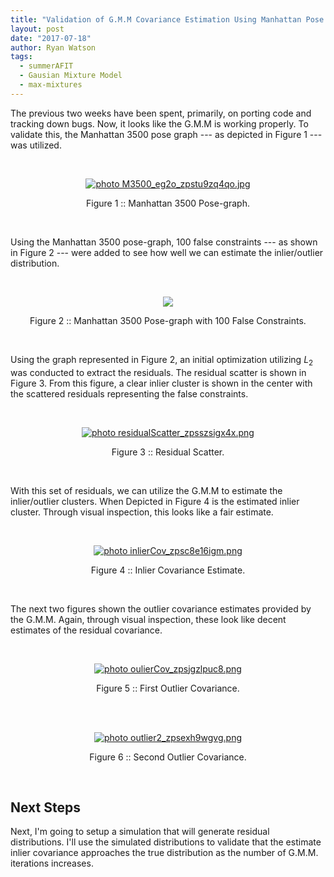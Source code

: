 ```yaml
---
title: "Validation of G.M.M Covariance Estimation Using Manhattan Pose Graph"
layout: post
date: "2017-07-18"
author: Ryan Watson 
tags:
  - summerAFIT
  - Gausian Mixture Model
  - max-mixtures
---
```



The previous two weeks have been spent, primarily, on porting code and tracking down bugs. Now, it looks like the G.M.M is working properly. To validate this, the Manhattan 3500 pose graph --- as depicted in Figure 1 --- was utilized. 

<br>
<p align="center">
<a href="https://lh3.googleusercontent.com/MFJqq4cG3-zRRHFYV0X0Nuf-KByo4M82MVt8dn7ttnvKybi26po-P98xlBxXqLPR9gAl1edk65ZX7bi4-rRNImVslN9seWDTRSaF2nzyed5ohrmJr7XdLK_zHj4wJcmNQG8Vn0SG5he4d1wJ28ySw6GGbubCNOvPelkoJ3Lc64PP-dQjSM2aD6SY0WiVDye-rXzDjhv0KyMIaOiojbPZ8peI9MlTSPA5KKC1YXce7w7lOnlXySwQelHUPhhJLp9ue8xEjYhuTbrZFS77fuzcoh94IsNVdMhAZ-Ee_2uVYsrXRAnAIRYKp6NfKmqzc1kXSXFAsaAt9N5174fb9NTYfrE6_jkz8_5ssNweE0ARbqJPOF29_0BhH46zElWA7ynvslASoVpPR4XjnyngnjKEtMBUEK4OQ-qrwLnmS8wZCpYy85y_Vs6jaIz2vIUV-SplEA2irlnOTcLdGJDIuSbGLgIEIzE2KqRtJ3DCbGmN1gVcUzKNgytx6f66ySl2VsoaFizX2JUyCVR3_WbBEtufPdDuF7RkRmoo3J4BDR7OpguzA2HL43qoqlm7pbeEazHCUKRiTCsUH-6mPs2O05cpTI7GldFDikbGYFOUd-BX1EbqRLVDM8T9=w608-h542-no" target="_blank"><img src="https://lh3.googleusercontent.com/MFJqq4cG3-zRRHFYV0X0Nuf-KByo4M82MVt8dn7ttnvKybi26po-P98xlBxXqLPR9gAl1edk65ZX7bi4-rRNImVslN9seWDTRSaF2nzyed5ohrmJr7XdLK_zHj4wJcmNQG8Vn0SG5he4d1wJ28ySw6GGbubCNOvPelkoJ3Lc64PP-dQjSM2aD6SY0WiVDye-rXzDjhv0KyMIaOiojbPZ8peI9MlTSPA5KKC1YXce7w7lOnlXySwQelHUPhhJLp9ue8xEjYhuTbrZFS77fuzcoh94IsNVdMhAZ-Ee_2uVYsrXRAnAIRYKp6NfKmqzc1kXSXFAsaAt9N5174fb9NTYfrE6_jkz8_5ssNweE0ARbqJPOF29_0BhH46zElWA7ynvslASoVpPR4XjnyngnjKEtMBUEK4OQ-qrwLnmS8wZCpYy85y_Vs6jaIz2vIUV-SplEA2irlnOTcLdGJDIuSbGLgIEIzE2KqRtJ3DCbGmN1gVcUzKNgytx6f66ySl2VsoaFizX2JUyCVR3_WbBEtufPdDuF7RkRmoo3J4BDR7OpguzA2HL43qoqlm7pbeEazHCUKRiTCsUH-6mPs2O05cpTI7GldFDikbGYFOUd-BX1EbqRLVDM8T9=w608-h542-no" border="0" alt=" photo M3500_eg2o_zpstu9zq4qo.jpg"/></a>
</p>
<p align="center">
Figure 1 :: Manhattan 3500 Pose-graph.   
</p>
<br>

Using the Manhattan 3500 pose-graph, 100 false constraints --- as shown in Figure 2 --- were added to see how well we can estimate the inlier/outlier distribution. 


<br>
<p align="center">
<a href="https://lh3.googleusercontent.com/CPH_KC4SoOC54MfRSh0ZNMbSYMACvng5k9ulD1fZlYotHTslehGHnvG53-0HgLd8M_mh_VCnJJDGlqLBEdhkh9_1BTUoVgWlqP_3p2XiubtS3lm360FNI403jefqKXPzjMFCrtRojsZpcvNxkhS5H5m94n-fbE-78PVUTeo9961RPu2oUcc3XqKFgymGraI5_MABLTW7_A3GVIhuUhf3lm4oklQ1dTpVOwuFlKr1jRkPlXxvzsQ6Mh0gt3cO4D2HvpuCi5226BONV0RnnULCL96hYP6pHM4vpErbv_WYtd33cujsP445fM4bLPpGCXeugxc1FZKmXKIbRtGDvWNSS7wkOegC9pDgcdPb7HA_FG9-phwSPa20IYRBUwZBNsxUvJqKqxR68QxIa9hksDUq_yjrwL3RxwlFBuYsu-7GKQZ7y0dyVEOtGI0PZ3hm7ErinG-FebbhYFO4JDQsheGmCV9xwG74WdkMSYKPKdCLMZBxeWGCpbuqZXJT29Y8nMC0m9Wsl7bBcMJycTOF7j0KE4FoxsA0G7t2dTNJvlycju_HvY5tlWdRNz3OkltkzVtzdA6skISDO6jEnkyD931MGkKywP13JvmoUc52lrE8b3XxyLUzFGZ4=w977-h665-no" target="_blank"><img src="https://lh3.googleusercontent.com/CPH_KC4SoOC54MfRSh0ZNMbSYMACvng5k9ulD1fZlYotHTslehGHnvG53-0HgLd8M_mh_VCnJJDGlqLBEdhkh9_1BTUoVgWlqP_3p2XiubtS3lm360FNI403jefqKXPzjMFCrtRojsZpcvNxkhS5H5m94n-fbE-78PVUTeo9961RPu2oUcc3XqKFgymGraI5_MABLTW7_A3GVIhuUhf3lm4oklQ1dTpVOwuFlKr1jRkPlXxvzsQ6Mh0gt3cO4D2HvpuCi5226BONV0RnnULCL96hYP6pHM4vpErbv_WYtd33cujsP445fM4bLPpGCXeugxc1FZKmXKIbRtGDvWNSS7wkOegC9pDgcdPb7HA_FG9-phwSPa20IYRBUwZBNsxUvJqKqxR68QxIa9hksDUq_yjrwL3RxwlFBuYsu-7GKQZ7y0dyVEOtGI0PZ3hm7ErinG-FebbhYFO4JDQsheGmCV9xwG74WdkMSYKPKdCLMZBxeWGCpbuqZXJT29Y8nMC0m9Wsl7bBcMJycTOF7j0KE4FoxsA0G7t2dTNJvlycju_HvY5tlWdRNz3OkltkzVtzdA6skISDO6jEnkyD931MGkKywP13JvmoUc52lrE8b3XxyLUzFGZ4=w977-h665-no"/></a>
</p>
<p align="center">
Figure 2 :: Manhattan 3500 Pose-graph with 100 False Constraints.   
</p>
<br>


Using the graph represented in Figure 2, an initial optimization utilizing $L_2$ was conducted to extract the residuals. The residual scatter is shown in Figure 3. From this figure, a clear inlier cluster is shown in the center with the scattered residuals representing the false constraints.

<br>
<p align="center">
<a href="https://lh3.googleusercontent.com/BFJdENp42xEjdZubwX7H7IrL33_8ncbfYe7EAnZyNuWeciaaOPSLiu3Y9RTLLrfwgvb8umCpdpg00J6gLw7_SqTwDH1QW26aEr1FNm5H2vDfD3e-lvP1H8G_jlVmTWMF2ToSHvN_V4iokQpGzdXrRlvyiwJfKVfS3LjkL9IkP6OHHYVya7_zaV1pbn0s7Q8LnMH2Q0VdAXRE6vin0bUQXx6evVlpEmZh6YaBOPaM24p0ogeCt5DdO3vxIA25ukEVLFiPPRYqujAAq17w8z4WtSg_wkAjxLiZs61cd2xMfbww8habxIgBEGAZIVOCHSSf0_j2tIrFXEp7ZJY37wYTpO3xuMex0Czl55MldDOLPHG_XaTsqEoDSLjY3CA8xQoxhBNB4ONRZhBVk6nhjY8Uj6x0f8cbgMn3UXm5BuXvZ0ybh87KzoM6VfMTQj6rIc6rK-DCsGtpbg3bb9Nocsk2xPQdH921GnEiWlJQmkR2W-ddog0dhJbWxQANRWJnTwVrpIHLXA34p9WslF8vk2lldq0p8adNq4CMhvOIDPA9IzXICeIYfO8hjWiNcVuoUycLOaKPLTS4ZSNyiqKe3jRv0ZRPi-R9U5K_tgfghVbSvhQJ6p5_91xJ=w1024-h539-no" target="_blank"><img src="https://lh3.googleusercontent.com/BFJdENp42xEjdZubwX7H7IrL33_8ncbfYe7EAnZyNuWeciaaOPSLiu3Y9RTLLrfwgvb8umCpdpg00J6gLw7_SqTwDH1QW26aEr1FNm5H2vDfD3e-lvP1H8G_jlVmTWMF2ToSHvN_V4iokQpGzdXrRlvyiwJfKVfS3LjkL9IkP6OHHYVya7_zaV1pbn0s7Q8LnMH2Q0VdAXRE6vin0bUQXx6evVlpEmZh6YaBOPaM24p0ogeCt5DdO3vxIA25ukEVLFiPPRYqujAAq17w8z4WtSg_wkAjxLiZs61cd2xMfbww8habxIgBEGAZIVOCHSSf0_j2tIrFXEp7ZJY37wYTpO3xuMex0Czl55MldDOLPHG_XaTsqEoDSLjY3CA8xQoxhBNB4ONRZhBVk6nhjY8Uj6x0f8cbgMn3UXm5BuXvZ0ybh87KzoM6VfMTQj6rIc6rK-DCsGtpbg3bb9Nocsk2xPQdH921GnEiWlJQmkR2W-ddog0dhJbWxQANRWJnTwVrpIHLXA34p9WslF8vk2lldq0p8adNq4CMhvOIDPA9IzXICeIYfO8hjWiNcVuoUycLOaKPLTS4ZSNyiqKe3jRv0ZRPi-R9U5K_tgfghVbSvhQJ6p5_91xJ=w1024-h539-no" border="0" alt=" photo residualScatter_zpsszsigx4x.png"/></a>
</p>
<p align="center">
Figure 3 :: Residual Scatter.   
</p>
<br>

With this set of residuals, we can utilize the G.M.M to estimate the inlier/outlier clusters. When Depicted in Figure 4 is the estimated inlier cluster. Through visual inspection, this looks like a fair estimate.

<br>
<p align="center">
<a href="https://lh3.googleusercontent.com/xisIWP8riWrH_4Ul0NYP1A7UtK7OvAkHhfesd7OXJo7aAYgwdWgdQccPLTu39KLZew1h8RupL7gREasxFczW8W6wGrAqgvOssfMh-xf1CzoPylB9tF2i1yg5XNYKX88q24_uybIrm-cQGOZShDy4Vv20fWR-qVMfiQqOevGknTSATjyeB9dRrwhK3dbSlMHQQ2poFIZX84rcw4ec92TlfWWf57fF7Ek73z-D6o5WtAMncXs1s7778fYlE_864RGR5tZpA-cVk_aXHZFKPV8IdSLF5oDvPupc3OB1_1iCyrsMQagi35ysTwduXBbIEbQFKYUkaMzh6DdHB8jRliW67qCTiXjn4R9R7v68M4ZsnSLKqadSH_XYhsiETl4b6tvNrVGcoQlEG7r0i_LexkY7sej9K0x1Yf-BDTtpG9YQkuKUgt2QjKSyBnomV-BHRSwBWyiHdtg_GC1ZFtP6NZzMEArwsZ0CB5NobU24ipw_MYnRO2aTqipsAadGIK5GE0hYA-dKbigBR_zyDiF1kYlkJWGRTFOCpegMe90kMSeCXQKQf5KUnYX-3G4m3iHIjlQHNgUgDli4LOckYhI-pbbiPf1d0n2TKrV8rlWRd08CsyUeFSwfdWBk=w1024-h539-no" target="_blank"><img src="https://lh3.googleusercontent.com/xisIWP8riWrH_4Ul0NYP1A7UtK7OvAkHhfesd7OXJo7aAYgwdWgdQccPLTu39KLZew1h8RupL7gREasxFczW8W6wGrAqgvOssfMh-xf1CzoPylB9tF2i1yg5XNYKX88q24_uybIrm-cQGOZShDy4Vv20fWR-qVMfiQqOevGknTSATjyeB9dRrwhK3dbSlMHQQ2poFIZX84rcw4ec92TlfWWf57fF7Ek73z-D6o5WtAMncXs1s7778fYlE_864RGR5tZpA-cVk_aXHZFKPV8IdSLF5oDvPupc3OB1_1iCyrsMQagi35ysTwduXBbIEbQFKYUkaMzh6DdHB8jRliW67qCTiXjn4R9R7v68M4ZsnSLKqadSH_XYhsiETl4b6tvNrVGcoQlEG7r0i_LexkY7sej9K0x1Yf-BDTtpG9YQkuKUgt2QjKSyBnomV-BHRSwBWyiHdtg_GC1ZFtP6NZzMEArwsZ0CB5NobU24ipw_MYnRO2aTqipsAadGIK5GE0hYA-dKbigBR_zyDiF1kYlkJWGRTFOCpegMe90kMSeCXQKQf5KUnYX-3G4m3iHIjlQHNgUgDli4LOckYhI-pbbiPf1d0n2TKrV8rlWRd08CsyUeFSwfdWBk=w1024-h539-no" border="0" alt=" photo inlierCov_zpsc8e16igm.png"/></a>
</p>
<p align="center">
Figure 4 :: Inlier Covariance Estimate.   
</p>
<br>


The next two figures shown the outlier covariance estimates provided by the G.M.M. Again, through visual inspection, these look like decent estimates of the residual covariance.

<br>
<p align="center">
<a href="https://lh3.googleusercontent.com/fzKH_Xpz77-r-k2rQFSWLTN84v10Q1aAfxn6GOr9xCfXxzfAjfqEYCGKSJDBQp2GFSPUVJ_0szDsYynlKT5ynjvpj2dMJ05ZaNJKh5KhcNcb013HvVGmxkBvBwW2-uoqckzaMfE1oxejpUDp9lS43dvudwFk6ifVeRD1Ig2lVAwTTN9S2eLeQtkdBZqeFb_zaEsXS_w7FE7cho0t1zAoRjkRWIs7hxAYR7rrgrY0ZWZtrR3UI1TwqSc110AK7rd2N-gTPBpbcPVxl6N2Y7beHju5w5DhxWE7Mq1qLr2MogQwEuT6juEdwypiJjPRgZIwdsAJPpJD6mxufJVR1pFcH5m7Q1-kpzDusceJ1rVCIuvwIT_3KhBB7SaVg3xFjqN4jUvkbxEKazpr53ZvmYq9WkXWG7-Llptz5aGNqkHUzpCtBn_WPnKSYYpbFAhDA3CD0SKPh8833X5KYFF-YLeNPz27JpP1sMPCCQzEgQ3jypqHXiDhbGnUOsR40TEwaIh3zJJ3m-En1u1VL-2ZQ_gzK0f0c9v6kXp9UYmMyf9_LQR1ajmgHU7xI5S-l7uo5cwq0fyih47um-W29q0Mf-pFsdK2Vzz6vc6Lv0CC2SPu8Ay0effIPx5h=w1024-h539-no" target="_blank"><img src="https://lh3.googleusercontent.com/fzKH_Xpz77-r-k2rQFSWLTN84v10Q1aAfxn6GOr9xCfXxzfAjfqEYCGKSJDBQp2GFSPUVJ_0szDsYynlKT5ynjvpj2dMJ05ZaNJKh5KhcNcb013HvVGmxkBvBwW2-uoqckzaMfE1oxejpUDp9lS43dvudwFk6ifVeRD1Ig2lVAwTTN9S2eLeQtkdBZqeFb_zaEsXS_w7FE7cho0t1zAoRjkRWIs7hxAYR7rrgrY0ZWZtrR3UI1TwqSc110AK7rd2N-gTPBpbcPVxl6N2Y7beHju5w5DhxWE7Mq1qLr2MogQwEuT6juEdwypiJjPRgZIwdsAJPpJD6mxufJVR1pFcH5m7Q1-kpzDusceJ1rVCIuvwIT_3KhBB7SaVg3xFjqN4jUvkbxEKazpr53ZvmYq9WkXWG7-Llptz5aGNqkHUzpCtBn_WPnKSYYpbFAhDA3CD0SKPh8833X5KYFF-YLeNPz27JpP1sMPCCQzEgQ3jypqHXiDhbGnUOsR40TEwaIh3zJJ3m-En1u1VL-2ZQ_gzK0f0c9v6kXp9UYmMyf9_LQR1ajmgHU7xI5S-l7uo5cwq0fyih47um-W29q0Mf-pFsdK2Vzz6vc6Lv0CC2SPu8Ay0effIPx5h=w1024-h539-no" border="0" alt=" photo oulierCov_zpsjgzlpuc8.png"/></a>
</p>
<p align="center">
Figure 5 :: First Outlier Covariance.   
</p>
<br>



<br>
<p align="center">
<a href="https://lh3.googleusercontent.com/hfNnrAWSkBTjXXjKXH_x7IsapEa-PZRDxNzyRG20vsXUxJgF60Juu3inNrJtQcT4th99g2fpnyUmvZY3wjsHrCQ-Nk1iOH928L2ykwRNibCynuevLTJY8OByv0KhOqvD1QA7dDjEgx2ElmbZjwi5IhAPYZjCOhAOTtsLLT0hfz8d5cRYSX7bYlGcgErsntnqpEwG3-cTe08H2onbu1B-iHKCMfHCvUeJuAJERQ8PJXkAILXsqEs55pj-ZjJmJxuu3LgQ7P__gJaRzWjXcMpQHGWANV25NqkqyGF3IJ34QIEQbicYz9MPm0yuDoqFbSHftKfOYT3LWsN17EtrnmMrPA-ZrJCa_U1uielRRp6z8tjIanrnwG3Bq5MsHWUDCeVSOK0-p_ujGnIMqKlpyFvYIPVcGCv8wiUFtcZ7pQiRStU8lSLs-FTsT3YoQgzxjnxJ7gQQxcFqmMqDinDRLOljmOse4KEtkU9GQx7uQJ6Tpx_l7J9Wxci9jOijkM0KcKXttBOTrCWQHiZBsxt_X1RvSAWJs-yDs4UJ7GBPsy2He9FzZyBNeiAMFtUnnzrmrUa8OtMP4TcFtQjDJyMJAkL6XrUNEmdeQ1n-Zff_zSuV3NuWAFVMkTjH=w1024-h566-no" target="_blank"><img src="https://lh3.googleusercontent.com/hfNnrAWSkBTjXXjKXH_x7IsapEa-PZRDxNzyRG20vsXUxJgF60Juu3inNrJtQcT4th99g2fpnyUmvZY3wjsHrCQ-Nk1iOH928L2ykwRNibCynuevLTJY8OByv0KhOqvD1QA7dDjEgx2ElmbZjwi5IhAPYZjCOhAOTtsLLT0hfz8d5cRYSX7bYlGcgErsntnqpEwG3-cTe08H2onbu1B-iHKCMfHCvUeJuAJERQ8PJXkAILXsqEs55pj-ZjJmJxuu3LgQ7P__gJaRzWjXcMpQHGWANV25NqkqyGF3IJ34QIEQbicYz9MPm0yuDoqFbSHftKfOYT3LWsN17EtrnmMrPA-ZrJCa_U1uielRRp6z8tjIanrnwG3Bq5MsHWUDCeVSOK0-p_ujGnIMqKlpyFvYIPVcGCv8wiUFtcZ7pQiRStU8lSLs-FTsT3YoQgzxjnxJ7gQQxcFqmMqDinDRLOljmOse4KEtkU9GQx7uQJ6Tpx_l7J9Wxci9jOijkM0KcKXttBOTrCWQHiZBsxt_X1RvSAWJs-yDs4UJ7GBPsy2He9FzZyBNeiAMFtUnnzrmrUa8OtMP4TcFtQjDJyMJAkL6XrUNEmdeQ1n-Zff_zSuV3NuWAFVMkTjH=w1024-h566-no" border="0" alt=" photo outlier2_zpsexh9wgvg.png"/></a>
</p>
<p align="center">
Figure 6 :: Second Outlier Covariance.   
</p>
<br>


## Next Steps
Next, I'm going to setup a simulation that will generate residual distributions. I'll use the simulated distributions to validate that the estimate inlier covariance approaches the true distribution as the number of G.M.M. iterations increases.

